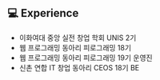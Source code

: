 

<!--
**nzeong/nzeong** is a ✨ _special_ ✨ repository because its `README.md` (this file) appears on your GitHub profile.

Here are some ideas to get you started:

- 🔭 I’m currently working on ...
- 🌱 I’m currently learning ...
- 👯 I’m looking to collaborate on ...
- 🤔 I’m looking for help with ...
- 💬 Ask me about ...
- 📫 How to reach me: ...
- 😄 Pronouns: ...
- ⚡ Fun fact: ...
-->

## 💻 Experience
- 이화여대 중앙 실전 창업 학회 UNIS 2기
- 웹 프로그래밍 동아리 피로그래밍 18기
- 웹 프로그래밍 동아리 피로그래밍 19기 운영진
- 신촌 연합 IT 창업 동아리 CEOS 18기 BE
